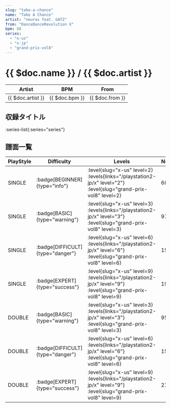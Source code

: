 ```yaml
---
slug: "take-a-chance"
name: "Take A Chance"
artist: "neuras feat. GATZ"
from: "DanceDanceRevolution X"
bpm: 88
series:
  - "x-us"
  - "x-jp"
  - "grand-prix-vol8"
---
```


# {{ $doc.name }} / {{ $doc.artist }}

|Artist|BPM|From|
|------|---|----|
|{{ $doc.artist }}|{{ $doc.bpm }}|{{ $doc.from }}|

## 収録タイトル

:series-list{:series="series"}

## 譜面一覧

|PlayStyle|Difficulty|Levels|Notes|Movie|
|---------|----------|------|-----|-----|
|SINGLE| :badge[BEGINNER]{type="info"}|<div class="field is-grouped is-grouped-multiline"> :level{slug="x-us" level=2}  :levels{links="/playstation2-jp/x" level="2"} :level{slug="grand-prix-vol8" level=2}</div>|68/1||
|SINGLE| :badge[BASIC]{type="warning"}|<div class="field is-grouped is-grouped-multiline"> :level{slug="x-us" level=3}  :levels{links="/playstation2-jp/x" level="3"} :level{slug="grand-prix-vol8" level=3}</div>|97/7||
|SINGLE| :badge[DIFFICULT]{type="danger"}|<div class="field is-grouped is-grouped-multiline"> :level{slug="x-us" level=6}  :levels{links="/playstation2-jp/x" level="6"} :level{slug="grand-prix-vol8" level=6}</div>|156/3||
|SINGLE| :badge[EXPERT]{type="success"}|<div class="field is-grouped is-grouped-multiline"> :level{slug="x-us" level=9}  :levels{links="/playstation2-jp/x" level="9"} :level{slug="grand-prix-vol8" level=9}</div>|196/6||
|DOUBLE| :badge[BASIC]{type="warning"}|<div class="field is-grouped is-grouped-multiline"> :level{slug="x-us" level=3}  :levels{links="/playstation2-jp/x" level="3"} :level{slug="grand-prix-vol8" level=3}</div>|95/4||
|DOUBLE| :badge[DIFFICULT]{type="danger"}|<div class="field is-grouped is-grouped-multiline"> :level{slug="x-us" level=6}  :levels{links="/playstation2-jp/x" level="6"} :level{slug="grand-prix-vol8" level=6}</div>|154/4||
|DOUBLE| :badge[EXPERT]{type="success"}|<div class="field is-grouped is-grouped-multiline"> :level{slug="x-us" level=9}  :levels{links="/playstation2-jp/x" level="9"} :level{slug="grand-prix-vol8" level=9}</div>|214/6||
